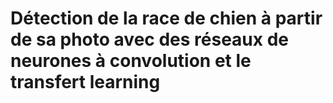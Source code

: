 # Détection de la race de chien à partir de sa photo avec des réseaux de neurones à convolution et le transfert learning
